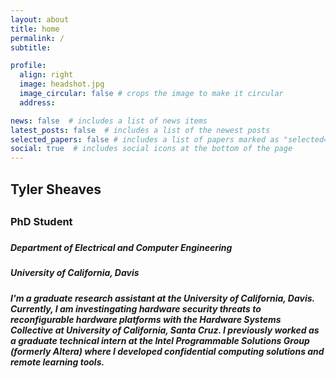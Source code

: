 ```yaml
---
layout: about
title: home
permalink: /
subtitle:

profile:
  align: right
  image: headshot.jpg
  image_circular: false # crops the image to make it circular
  address:

news: false  # includes a list of news items
latest_posts: false  # includes a list of the newest posts
selected_papers: false # includes a list of papers marked as "selected={true}"
social: true  # includes social icons at the bottom of the page
---
```


<h2>Tyler Sheaves<h2>
<h3>PhD Student<h3>
<h5>Department of Electrical and Computer Engineering<h5>
<h5>University of California, Davis<h5>

<p>I'm a graduate research assistant at the University of California, Davis. Currently, I am investingating hardware security threats to reconfigurable hardware platforms with the Hardware Systems Collective at University of California, Santa Cruz. I previously worked as a graduate technical intern at the Intel Programmable Solutions Group (formerly Altera) where I developed confidential computing solutions and remote learning tools.<p>

<!-- <div class="row">
  <div class="column">
    <img src="/assets/img/hsc.jpg" alt="Hardware Systems Collective" style="width:100%"> 
  </div>
  <div class="column">
    <img src="/assets/img/ucdavis.jpg" alt="UC Davis" style="width:100%">
  </div>
</div> -->
